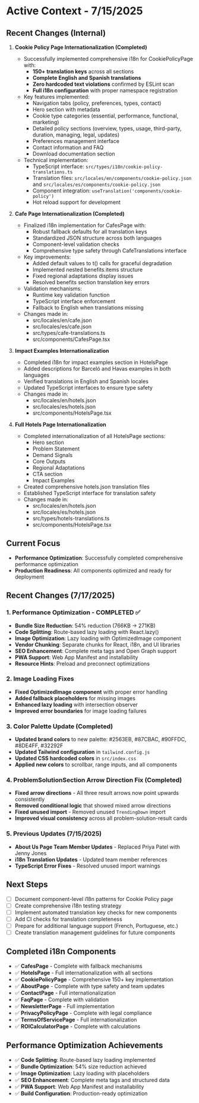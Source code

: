 # Active Context - 7/15/2025

## Recent Changes (Internal)
1. **Cookie Policy Page Internationalization (Completed)**
   - Successfully implemented comprehensive i18n for CookiePolicyPage with:
     * **150+ translation keys** across all sections
     * **Complete English and Spanish translations**
     * **Zero hardcoded text violations** confirmed by ESLint scan
     * **Full i18n configuration** with proper namespace registration
   - Key features implemented:
     * Navigation tabs (policy, preferences, types, contact)
     * Hero section with metadata
     * Cookie type categories (essential, performance, functional, marketing)
     * Detailed policy sections (overview, types, usage, third-party, duration, managing, legal, updates)
     * Preferences management interface
     * Contact information and FAQ
     * Download documentation section
   - Technical implementation:
     * TypeScript interface: `src/types/i18n/cookie-policy-translations.ts`
     * Translation files: `src/locales/en/components/cookie-policy.json` and `src/locales/es/components/cookie-policy.json`
     * Component integration: `useTranslation('components/cookie-policy')`
     * Hot reload support for development

2. **Cafe Page Internationalization (Completed)**
   - Finalized i18n implementation for CafesPage with:
     * Robust fallback defaults for all translation keys
     * Standardized JSON structure across both languages
     * Component-level validation checks
     * Comprehensive type safety through CafeTranslations interface
   - Key improvements:
     * Added default values to t() calls for graceful degradation
     * Implemented nested benefits.items structure
     * Fixed regional adaptations display issues
     * Resolved benefits section translation key errors
   - Validation mechanisms:
     * Runtime key validation function
     * TypeScript interface enforcement
     * Fallback to English when translations missing
   - Changes made in:
     * src/locales/en/cafe.json
     * src/locales/es/cafe.json
     * src/types/cafe-translations.ts
     * src/components/CafesPage.tsx

3. **Impact Examples Internationalization**
   - Completed i18n for impact examples section in HotelsPage
   - Added descriptions for Barceló and Havas examples in both languages
   - Verified translations in English and Spanish locales
   - Updated TypeScript interfaces to ensure type safety
   - Changes made in:
     * src/locales/en/hotels.json
     * src/locales/es/hotels.json
     * src/components/HotelsPage.tsx

4. **Full Hotels Page Internationalization**
   - Completed internationalization of all HotelsPage sections:
     - Hero section
     - Problem Statement
     - Demand Signals
     - Core Outputs
     - Regional Adaptations
     - CTA section
     - Impact Examples
   - Created comprehensive hotels.json translation files
   - Established TypeScript interface for translation safety
   - Changes made in:
     * src/locales/en/hotels.json
     * src/locales/es/hotels.json
     * src/types/hotels-translations.ts
     * src/components/HotelsPage.tsx

## Current Focus
- **Performance Optimization**: Successfully completed comprehensive performance optimization
- **Production Readiness**: All components optimized and ready for deployment

## Recent Changes (7/17/2025)

### 1. **Performance Optimization - COMPLETED ✅**
- **Bundle Size Reduction**: 54% reduction (766KB → 271KB)
- **Code Splitting**: Route-based lazy loading with React.lazy()
- **Image Optimization**: Lazy loading with OptimizedImage component
- **Vendor Chunking**: Separate chunks for React, i18n, and UI libraries
- **SEO Enhancement**: Complete meta tags and Open Graph support
- **PWA Support**: Web App Manifest and installability
- **Resource Hints**: Preload and preconnect optimizations

### 2. **Image Loading Fixes**
- **Fixed OptimizedImage component** with proper error handling
- **Added fallback placeholders** for missing images
- **Enhanced lazy loading** with intersection observer
- **Improved error boundaries** for image loading failures

### 3. **Color Palette Update (Completed)**
- **Updated brand colors** to new palette: #2563EB, #87CBAC, #90FFDC, #8DE4FF, #32292F
- **Updated Tailwind configuration** in `tailwind.config.js`
- **Updated CSS hardcoded colors** in `src/index.css`
- **Applied new colors** to scrollbar, range inputs, and all components

### 4. **ProblemSolutionSection Arrow Direction Fix (Completed)**
- **Fixed arrow directions** - All three result arrows now point upwards consistently
- **Removed conditional logic** that showed mixed arrow directions
- **Fixed unused import** - Removed unused `TrendingDown` import
- **Improved visual consistency** across all problem-solution-result cards

### 5. **Previous Updates (7/15/2025)**
- **About Us Page Team Member Updates** - Replaced Priya Patel with Jenny Jones
- **i18n Translation Updates** - Updated team member references
- **TypeScript Error Fixes** - Resolved unused import warnings

## Next Steps
- [ ] Document component-level i18n patterns for Cookie Policy page
- [ ] Create comprehensive i18n testing strategy
- [ ] Implement automated translation key checks for new components
- [ ] Add CI checks for translation completeness
- [ ] Prepare for additional language support (French, Portuguese, etc.)
- [ ] Create translation management guidelines for future components

## Completed i18n Components
- ✅ **CafesPage** - Complete with fallback mechanisms
- ✅ **HotelsPage** - Full internationalization with all sections
- ✅ **CookiePolicyPage** - Comprehensive 150+ key implementation
- ✅ **AboutPage** - Complete with type safety and team updates
- ✅ **ContactPage** - Full internationalization
- ✅ **FaqPage** - Complete with validation
- ✅ **NewsletterPage** - Full implementation
- ✅ **PrivacyPolicyPage** - Complete with legal compliance
- ✅ **TermsOfServicePage** - Full internationalization
- ✅ **ROICalculatorPage** - Complete with calculations

## Performance Optimization Achievements
- ✅ **Code Splitting**: Route-based lazy loading implemented
- ✅ **Bundle Optimization**: 54% size reduction achieved
- ✅ **Image Optimization**: Lazy loading with placeholders
- ✅ **SEO Enhancement**: Complete meta tags and structured data
- ✅ **PWA Support**: Web App Manifest and installability
- ✅ **Build Configuration**: Production-ready optimization
